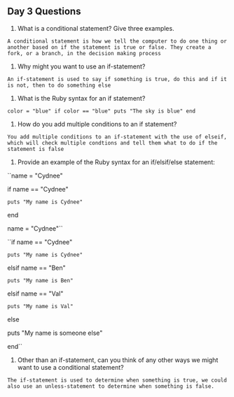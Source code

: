 ## Day 3 Questions

1. What is a conditional statement? Give three examples.

`A conditional statement is how we tell the computer to do one thing or another based on if the statement is true or false. They create a fork, or a branch, in the decision making process`

1. Why might you want to use an if-statement?

`An if-statement is used to say if something is true, do this and if it is not, then to do something else`

1. What is the Ruby syntax for an if statement?

`color = "blue"
if color == "blue"
    puts "The sky is blue"
end`

1. How do you add multiple conditions to an if statement?

`You add multiple conditions to an if-statement with the use of elseif, which will check multiple condtions and tell them what to do if the statement is false `

1. Provide an example of the Ruby syntax for an if/elsif/else statement:

``name = "Cydnee"

if name == "Cydnee"

    puts "My name is Cydnee"

end

name = "Cydnee"``

``if name == "Cydnee"

    puts "My name is Cydnee"

elsif name == "Ben"

    puts "My name is Ben"

elsif name == "Val"

    puts "My name is Val"
else

puts "My name is someone else"

end``

1. Other than an if-statement, can you think of any other ways we might want to use a conditional statement?

`The if-statement is used to determine when something is true, we could also use an unless-statement to determine when something is false.`
